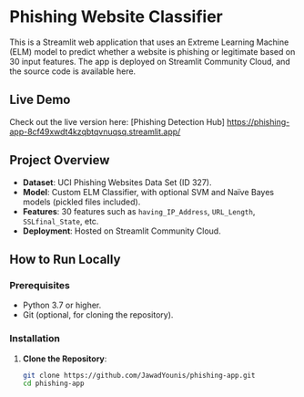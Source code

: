 # Phishing Website Classifier

This is a Streamlit web application that uses an Extreme Learning Machine (ELM) model to predict whether a website is phishing or legitimate based on 30 input features. The app is deployed on Streamlit Community Cloud, and the source code is available here.

## Live Demo
Check out the live version here: [Phishing Detection Hub]  https://phishing-app-8cf49xwdt4kzqbtqvnuqsq.streamlit.app/

## Project Overview
- **Dataset**: UCI Phishing Websites Data Set (ID 327).
- **Model**: Custom ELM Classifier, with optional SVM and Naïve Bayes models (pickled files included).
- **Features**: 30 features such as `having_IP_Address`, `URL_Length`, `SSLfinal_State`, etc.
- **Deployment**: Hosted on Streamlit Community Cloud.

## How to Run Locally

### Prerequisites
- Python 3.7 or higher.
- Git (optional, for cloning the repository).

### Installation
1. **Clone the Repository**:
   ```bash
   git clone https://github.com/JawadYounis/phishing-app.git
   cd phishing-app